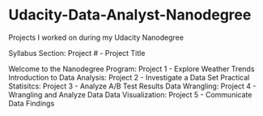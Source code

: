 # Udacity-Data-Analyst-Nanodegree

Projects I worked on during my Udacity Nanodegree

Syllabus Section: Project # - Project Title

Welcome to the Nanodegree Program: Project 1 - Explore Weather Trends
Introduction to Data Analysis: Project 2 - Investigate a Data Set
Practical Statisitcs: Project 3 - Analyze A/B Test Results
Data Wrangling: Project 4 - Wrangling and Analyze Data
Data Visualization: Project 5 - Communicate Data Findings
